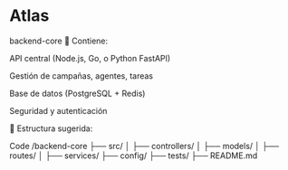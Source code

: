 # Atlas
backend-core
🔧 Contiene:

API central (Node.js, Go, o Python FastAPI)

Gestión de campañas, agentes, tareas

Base de datos (PostgreSQL + Redis)

Seguridad y autenticación

📁 Estructura sugerida:

Code
/backend-core
├── src/
│   ├── controllers/
│   ├── models/
│   ├── routes/
│   ├── services/
├── config/
├── tests/
├── README.md
